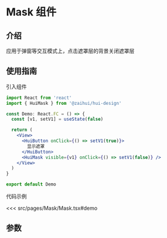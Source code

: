 # Mask 组件

## 介绍

应用于弹窗等交互模式上，点击遮罩层的背景关闭遮罩层

## 使用指南

引入组件

```jsx
import React from 'react'
import { HuiMask } from '@zaihui/hui-design'

const Demo: React.FC = () => {
  const [v1, setV1] = useState(false)

  return (
    <View>
      <HuiButton onClick={() => setV1(true)}>
        显示遮罩
      </HuiButton>
      <HuiMask visible={v1} onClick={() => setV1(false)} />
    </View>
  )
}

export default Demo
```

代码示例

<<< src/pages/Mask/Mask.tsx#demo

## 参数

<auto-doc path="components/Popup/Popup.tsx" />

<demo-phone page="/pages/Popup/Popup">
